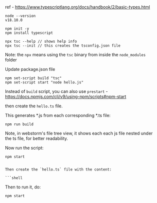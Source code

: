ref - https://www.typescriptlang.org/docs/handbook/2/basic-types.html

```shell
node --version
v18.10.0

npm init -y
npm install typescript
```



```shell
npx tsc --help // shows help info
npx tsc --init // this creates the tsconfig.json file
```

Note: the `npx` means using the `tsc` binary from inside the `node_modules` folder


Update package.json file

```
npm set-script build "tsc" 
npm set-script start "node hello.js" 
```

Instead of `build` script, you can also use `prestart` - https://docs.npmjs.com/cli/v9/using-npm/scripts#npm-start


then create the `hello.ts` file. 


This generates *.js from each corresponding *.ts file:

```shell
npm run build
```
Note, in webstorm's file tree view, it shows each each js file nested under the ts file, for better readability. 

Now run the script:

```shell
npm start
```






```

Then create the `hello.ts` file with the content:

```shell

```

Then to run it, do:

```shell
npm start
```
